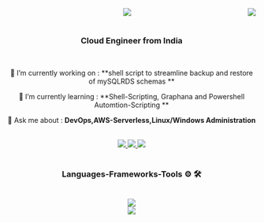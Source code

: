 <img align="right" src="https://visitor-badge.laobi.icu/badge?page_id=N1kh1lS1ngh25.N1kh1lS1ngh25" />
<div align="center">
    <img src="https://readme-typing-svg.herokuapp.com/?font=Righteous&size=35&center=true&vCenter=true&width=500&height=70&duration=3000&lines=Hi+👋+I'm+Nikhil;" />
</div>
<br/>
<h3 align="center">Cloud Engineer from India</h3>
<br/>
<div align="center">
 
 🔭 I’m currently working on : **shell script to streamline backup and restore of mySQLRDS schemas **
 
 🌱 I’m currently learning : **Shell-Scripting, Graphana and Powershell Automtion-Scripting **

💬 Ask me about : **DevOps,AWS-Serverless,Linux/Windows Administration**
 </div>
 <br/>
<div align="center"> 
  <a href="mailto:singhnikhil2508@gmail.com">
    <img src="https://img.shields.io/badge/Gmail-333333?style=for-the-badge&logo=gmail&logoColor=red" />
  </a>
  <a href="https://www.linkedin.com/in/nikhilsingh08/" target="_blank">
    <img src="https://img.shields.io/badge/LinkedIn-0077B5?style=for-the-badge&logo=linkedin&logoColor=white" target="_blank" />
  </a>
  <a href="https://github.com/N1kh1lS1ngh25" target="_blank">
     <img src="https://img.shields.io/badge/GitHub-100000?style=for-the-badge&logo=github&logoColor=white" target="_blank" />
  </a>
</div>
<br/>
<h3 align="center">Languages-Frameworks-Tools ⚙ 🛠</h3>
<br/>
<div align="center">
    <img src="https://skillicons.dev/icons?i=python,golang,vscode,aws,terraform,jenkins,githubactions,docker,kubernetes,git,bitbucket,linux,powershell,mysql,flask,html,css,notion,bash,ubuntu&perline=5"/><br>
<img src ="https://skillicons.dev/icons?i=postman,md" /><br>
</div>
<br/>
